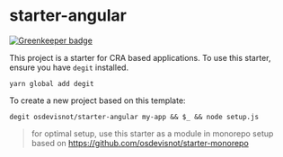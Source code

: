 # starter-angular

[![Greenkeeper badge](https://badges.greenkeeper.io/osdevisnot/starter-angular.svg)](https://greenkeeper.io/)

This project is a starter for CRA based applications. To use this starter, ensure you have `degit` installed.

```
yarn global add degit
```

To create a new project based on this template:

```
degit osdevisnot/starter-angular my-app && $_ && node setup.js
```

> for optimal setup, use this starter as a module in monorepo setup based on https://github.com/osdevisnot/starter-monorepo
